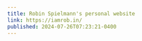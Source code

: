 ```yaml
---
title: Robin Spielmann's personal website
link: https://iamrob.in/
published: 2024-07-26T07:23:21-0400
---
```


